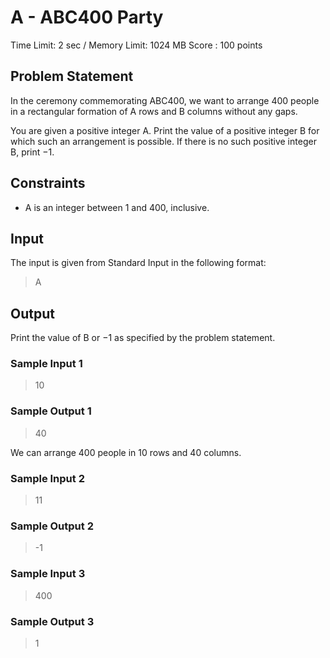 # A - ABC400 Party

Time Limit: 2 sec / Memory Limit: 1024 MB
Score : 100 points

## Problem Statement
In the ceremony commemorating ABC400, we want to arrange 400 people in a rectangular formation of A rows and B columns without any gaps.

You are given a positive integer A. Print the value of a positive integer B for which such an arrangement is possible. If there is no such positive integer B, print −1.


## Constraints
* A is an integer between 1 and 400, inclusive.


## Input
The input is given from Standard Input in the following format:
> A

## Output
Print the value of B or −1 as specified by the problem statement.

### Sample Input 1
> 10
### Sample Output 1
> 40

We can arrange 400 people in 10 rows and 40 columns.

### Sample Input 2
> 11
### Sample Output 2
> -1

### Sample Input 3
> 400
### Sample Output 3
> 1